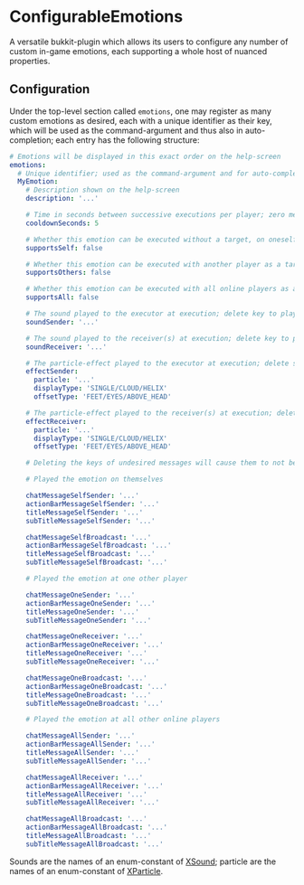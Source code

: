 # ConfigurableEmotions

A versatile bukkit-plugin which allows its users to configure any number of custom in-game emotions, each supporting a whole host of nuanced properties.

## Configuration

Under the top-level section called `emotions`, one may register as many custom emotions as desired, each with a unique identifier as their key, which will be used as the command-argument and thus also in auto-completion; each entry has the following structure:

```yaml
# Emotions will be displayed in this exact order on the help-screen
emotions:
  # Unique identifier; used as the command-argument and for auto-completion
  MyEmotion:
    # Description shown on the help-screen
    description: '...'

    # Time in seconds between successive executions per player; zero means no cooldown
    cooldownSeconds: 5

    # Whether this emotion can be executed without a target, on oneself
    supportsSelf: false

    # Whether this emotion can be executed with another player as a target
    supportsOthers: false

    # Whether this emotion can be executed with all online players as a target
    supportsAll: false

    # The sound played to the executor at execution; delete key to play no sound
    soundSender: '...'

    # The sound played to the receiver(s) at execution; delete key to play no sound
    soundReceiver: '...'

    # The particle-effect played to the executor at execution; delete section to play no effect
    effectSender:
      particle: '...'
      displayType: 'SINGLE/CLOUD/HELIX'
      offsetType: 'FEET/EYES/ABOVE_HEAD'

    # The particle-effect played to the receiver(s) at execution; delete section to play no effect
    effectReceiver:
      particle: '...'
      displayType: 'SINGLE/CLOUD/HELIX'
      offsetType: 'FEET/EYES/ABOVE_HEAD'

    # Deleting the keys of undesired messages will cause them to not be displayed

    # Played the emotion on themselves

    chatMessageSelfSender: '...'
    actionBarMessageSelfSender: '...'
    titleMessageSelfSender: '...'
    subTitleMessageSelfSender: '...'

    chatMessageSelfBroadcast: '...'
    actionBarMessageSelfBroadcast: '...'
    titleMessageSelfBroadcast: '...'
    subTitleMessageSelfBroadcast: '...'

    # Played the emotion at one other player

    chatMessageOneSender: '...'
    actionBarMessageOneSender: '...'
    titleMessageOneSender: '...'
    subTitleMessageOneSender: '...'

    chatMessageOneReceiver: '...'
    actionBarMessageOneReceiver: '...'
    titleMessageOneReceiver: '...'
    subTitleMessageOneReceiver: '...'

    chatMessageOneBroadcast: '...'
    actionBarMessageOneBroadcast: '...'
    titleMessageOneBroadcast: '...'
    subTitleMessageOneBroadcast: '...'

    # Played the emotion at all other online players

    chatMessageAllSender: '...'
    actionBarMessageAllSender: '...'
    titleMessageAllSender: '...'
    subTitleMessageAllSender: '...'

    chatMessageAllReceiver: '...'
    actionBarMessageAllReceiver: '...'
    titleMessageAllReceiver: '...'
    subTitleMessageAllReceiver: '...'

    chatMessageAllBroadcast: '...'
    actionBarMessageAllBroadcast: '...'
    titleMessageAllBroadcast: '...'
    subTitleMessageAllBroadcast: '...'
```

Sounds are the names of an enum-constant of [XSound](https://github.com/CryptoMorin/XSeries/blob/master/src/main/java/com/cryptomorin/xseries/XSound.java); particle are the names of an enum-constant of [XParticle](https://github.com/CryptoMorin/XSeries/blob/master/src/main/java/com/cryptomorin/xseries/particles/XParticle.java).